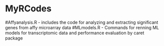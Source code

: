# MyRCodes
#Affyanalysis.R - includes the code for analyzing and extracting significant genes from affy microarray data
#MLmodels.R - Commands for renning ML models for transcriptomic data and performance evaluation by caret package
